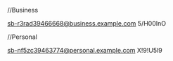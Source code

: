 //Business

sb-r3rad39466668@business.example.com
5/H00InO

//Personal

sb-nf5zc39463774@personal.example.com
X!9!U5l9
